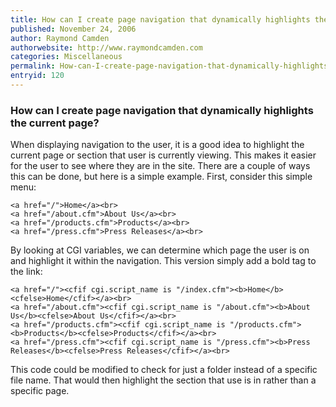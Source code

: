 ```yaml
---
title: How can I create page navigation that dynamically highlights the current page?
published: November 24, 2006
author: Raymond Camden
authorwebsite: http://www.raymondcamden.com
categories: Miscellaneous
permalink: How-can-I-create-page-navigation-that-dynamically-highlights-the-current-page.html
entryid: 120
---
```


<h3>How can I create page navigation that dynamically highlights the current page?</h3>

<p>
When displaying navigation to the user, it is a good idea to highlight the current page or section that user is currently viewing. This makes it easier for the user to see where they are in the site. There are a couple of ways this can be done, but here is a simple example. First, consider this simple menu:
</p>

<pre><code class="language-markup">&lt;a href=&quot;/&quot;&gt;Home&lt;/a&gt;&lt;br&gt;
&lt;a href=&quot;/about.cfm&quot;&gt;About Us&lt;/a&gt;&lt;br&gt;
&lt;a href=&quot;/products.cfm&quot;&gt;Products&lt;/a&gt;&lt;br&gt;
&lt;a href=&quot;/press.cfm&quot;&gt;Press Releases&lt;/a&gt;&lt;br&gt;
</code></pre>

<p>
By looking at CGI variables, we can determine which page the user is on and highlight it within the navigation. This version simply add a bold tag to the link:
</p>

<pre><code class="language-markup">&lt;a href=&quot;/&quot;&gt;&lt;cfif cgi.script_name is &quot;/index.cfm&quot;&gt;&lt;b&gt;Home&lt;/b&gt;&lt;cfelse&gt;Home&lt;/cfif&gt;&lt;/a&gt;&lt;br&gt;
&lt;a href=&quot;/about.cfm&quot;&gt;&lt;cfif cgi.script_name is &quot;/about.cfm&quot;&gt;&lt;b&gt;About Us&lt;/b&gt;&lt;cfelse&gt;About Us&lt;/cfif&gt;&lt;/a&gt;&lt;br&gt;
&lt;a href=&quot;/products.cfm&quot;&gt;&lt;cfif cgi.script_name is &quot;/products.cfm&quot;&gt;&lt;b&gt;Products&lt;/b&gt;&lt;cfelse&gt;Products&lt;/cfif&gt;&lt;/a&gt;&lt;br&gt;
&lt;a href=&quot;/press.cfm&quot;&gt;&lt;cfif cgi.script_name is &quot;/press.cfm&quot;&gt;&lt;b&gt;Press Releases&lt;/b&gt;&lt;cfelse&gt;Press Releases&lt;/cfif&gt;&lt;/a&gt;&lt;br&gt;
</code></pre>

<p>
This code could be modified to check for just a folder instead of a specific file name. That would then highlight the section that use is in rather than a specific page.
</p>



